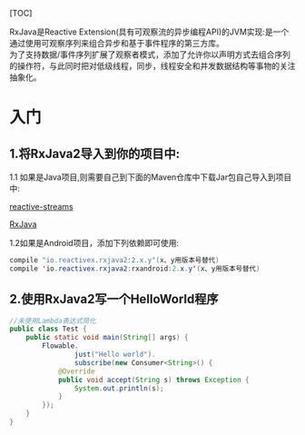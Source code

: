 \[TOC\]

RxJava是Reactive Extension\(具有可观察流的异步编程API\)的JVM实现:是一个通过使用可观察序列来组合异步和基于事件程序的第三方库。  
为了支持数据/事件序列扩展了观察者模式，添加了允许你以声明方式去组合序列的操作符，与此同时把对低级线程，同步，线程安全和并发数据结构等事物的关注抽象化。

# 入门

## 1.将RxJava2导入到你的项目中:

1.1 如果是Java项目,则需要自己到下面的Maven仓库中下载Jar包自己导入到项目中:

[reactive-streams](https://mvnrepository.com/artifact/org.reactivestreams/reactive-streams/1.0.0)

[RxJava](https://mvnrepository.com/artifact/io.reactivex.rxjava2/rxjava/2.1.0)

1.2如果是Android项目，添加下列依赖即可使用:

```java
compile "io.reactivex.rxjava2:2.x.y"(x、y用版本号替代)
compile 'io.reactivex.rxjava2:rxandroid:2.x.y'(x、y用版本号替代)
```

## 2.使用RxJava2写一个HelloWorld程序

```java
//未使用Lambda表达式简化
public class Test {
    public static void main(String[] args) {
        Flowable.
                just("Hello world").
                subscribe(new Consumer<String>() {
            @Override
            public void accept(String s) throws Exception {
                System.out.println(s);
            }
        });
    }
}
```



